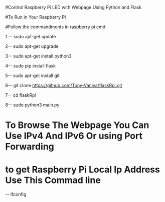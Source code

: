 #Control Raspberry Pi LED with Webpage  Using Python and Flask

#To Run in Your Raspberry Pi 

#Follow the commandments in raspberry pi cmd

1 --
  sudo apt-get update
 
2--
  sudo apt-get upgrade

3--
  sudo apt-get install python3
  
4--
  sudo pip install flask
  
5--
  sudo apt-get install git
  
6--
  git clone https://github.com/Tony-Vaniya/flaskRpi.git
  
7--
  cd flaskRpi
  
8--
  sudo python3 main.py
  



 
# To Browse The Webpage You Can Use IPv4 And IPv6 Or using Port Forwarding 

# to get Raspberry Pi Local Ip Address Use This Commad line
  --  ifconfig
